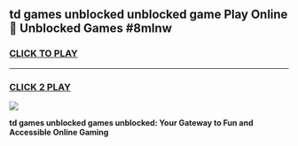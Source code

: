 
## td games unblocked unblocked game Play Online 👋 Unblocked Games #8mlnw
<h3>
<a href="https://premium.freeplayer.one?title=td_games_unblocked&ref=21F">CLICK TO PLAY</a></h3>
<hr>

<h3>
<a href="https://premium.freeplayer.one?title=td_games_unblocked&ref=21F">CLICK 2 PLAY</a>
  
</h3>

<a href="https://premium.freeplayer.one?title=td_games_unblocked&ref=21F/"><img src="https://clearcache.store/games.png"></a>


**td games unblocked games unblocked: Your Gateway to Fun and Accessible Online Gaming**

